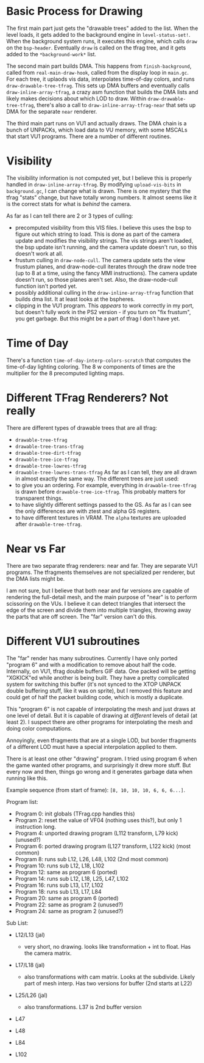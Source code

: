 # Basic Process for Drawing

The first main part just gets the "drawable trees" added to the list.
When the level loads, it gets added to the background engine in `level-status-set!`.  When the background system runs, it executes this engine, which calls `draw` on the `bsp-header`.  Eventually `draw` is called on the tfrag tree, and it gets added to the `*background-work*` list.

The second main part builds DMA.
This happens from `finish-background`, called from `real-main-draw-hook`, called from the display loop in `main.gc`.
For each tree, it uplaods vis data, interpolates time-of-day colors, and runs `draw-drawable-tree-tfrag`.  This sets up DMA buffers and eventually calls `draw-inline-array-tfrag`, a crazy asm function that builds the DMA lists and likely makes decisions about which LOD to draw.  Within `draw-drawable-tree-tfrag`, there's also a call to `draw-inline-array-tfrag-near` that sets up DMA for the separate `near` renderer. 

The third main part runs on VU1 and actually draws.
The DMA chain is a bunch of UNPACKs, which load data to VU memory, with some MSCALs that start VU1 programs. There are a number of different routines.

# Visibility
The visibility information is not computed yet, but I believe this is properly handled in `draw-inline-array-tfrag`.  By modifying `upload-vis-bits` in `background.gc`, I can change what is drawn.  There is one mystery that the tfrag "stats" change, but have totally wrong numbers.  It almost seems like it is the correct stats for what is _behind_ the camera.

As far as I can tell there are 2 or 3 types of culling:
- precomputed visibility from this VIS files. I believe this uses the bsp to figure out which string to load.  This is done as part of the camera update and modifies the visibility strings.  The vis strings aren't loaded, the bsp update isn't running, and the camera update doesn't run, so this doesn't work at all.
- frustum culling in `draw-node-cull`. The camera update sets the view frustum planes, and draw-node-cull iterates through the draw node tree (up to 8 at a time, using the fancy MMI instructions).  The camera update doesn't run, so those planes aren't set. Also, the draw-node-cull function isn't ported yet.
- possibly additional culling in the `draw-inline-array-tfrag` function that builds dma list.  It at least looks at the bspheres.
- clipping in the VU1 program. This _appears_ to work correctly in my port, but doesn't fully work in the PS2 version - if you turn on "fix frustum", you get garbage.  But this might be a part of tfrag I don't have yet.

# Time of Day
There's a function `time-of-day-interp-colors-scratch` that computes the time-of-day lighting coloring. The 8 w components of times are the multiplier for the 8 precomputed lighting maps.

# Different TFrag Renderers? Not really
There are different types of drawable trees that are all tfrag:
- `drawable-tree-tfrag`
- `drawable-tree-trans-tfrag`
- `drawable-tree-dirt-tfrag`
- `drawable-tree-ice-tfrag`
- `drawable-tree-lowres-tfrag`
- `drawable-tree-lowres-trans-tfrag`
As far as I can tell, they are all drawn in almost exactly the same way.  The different trees are just used:
- to give you an ordering. For example, everything in `drawable-tree-tfrag` is drawn before  `drawable-tree-ice-tfrag`.  This probably matters for transparent things.
- to have slightly different settings passed to the GS. As far as I can see the only differences are with ztest and alpha GS registers.
- to have different textures in VRAM. The `alpha` textures are uploaded after  `drawable-tree-tfrag`.

# Near vs Far
There are two separate tfrag renderers: near and far. They are separate VU1 programs.  The tfragments themselves are not specialized per renderer, but the DMA lists might be.

I am not sure, but I believe that both near and far versions are capable of rendering the full-detail mesh, and the main purpose of "near" is to perform scissoring on the VUs. I believe it can detect triangles that intersect the edge of the screen and divide them into multiple triangles, throwing away the parts that are off screen.  The "far" version can't do this.


# Different VU1 subroutines
The "far" render has many subroutines.  Currently I have only ported "program 6" and with a modification to remove about half the code. Internally, on VU1, tfrag double buffers GIF data.  One packed will be getting "XGKICK"ed while another is being built. They have a pretty complicated system for switching this buffer (it's not synced to the XTOP UNPACK double buffering stuff, like it was on sprite), but I removed this feature and could get of half the packet building code, which is mostly a duplicate.

This "program 6" is not capable of interpolating the mesh and just draws at one level of detail.  But it is capable of drawing at _different_ levels of detail (at least 2).  I suspect there are other programs for interpolating the mesh and doing color computations.

Annoyingly, even tfragments that are at a single LOD, but border tfragments of a different LOD must have a special interpolation applied to them.

There is at least one other "drawing" program. I tried using program 6 when the game wanted other programs, and surprisingly it drew more stuff. But every now and then, things go wrong and it generates garbage data when running like this.

Example sequence (from start of frame): `[8, 10, 10, 10, 6, 6, 6...]`.

Program list:

- Program 0: init globals (TFrag.cpp handles this)
- Program 2: reset the value of VF04 (nothing uses this?), but only 1 instruction long.
- Program 4: unported drawing program (L112 transform, L79 kick) (unused?)
- Program 6: ported drawing program (L127 transform, L122 kick) (most common)
- Program 8: runs sub L12, L26, L48, L102 (2nd most common)
- Program 10: runs sub L12, L18, L102
- Program 12: same as program 6 (ported)
- Program 14: runs sub L12, L18, L25, L47, L102
- Program 16: runs sub L13, L17, L102
- Program 18: runs sub L13, L17, L84
- Program 20: same as program 6 (ported)
- Program 22: same as program 2 (unused?)
- Program 24: same as program 2 (unused?)

Sub List:
- L12/L13 (jal)
  - very short, no drawing. looks like transformation + int to float.  Has the camera matrix.


- L17/L18 (jal)
  - also transformations with cam matrix. Looks at the subdivide. Likely part of mesh interp. Has two versions for buffer (2nd starts at L22)

- L25/L26 (jal)
  - also transformations. L37 is 2nd buffer version

- L47
- L48
- L84
- L102
